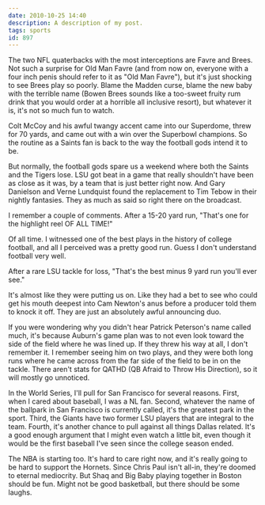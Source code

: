 ```yaml
---
date: 2010-10-25 14:40
description: A description of my post.
tags: sports
id: 897
---
```

The two NFL quaterbacks with the most interceptions are Favre and Brees.  Not such a surprise for Old Man Favre (and from now on, everyone with a four inch penis should refer to it as "Old Man Favre"), but it's just shocking to see Brees play so poorly.  Blame the Madden curse, blame the new baby with the terrible name (Bowen Brees sounds like a too-sweet fruity rum drink that you would order at a horrible all inclusive resort), but whatever it is, it's not so much fun to watch.

Colt McCoy and his awful twangy accent came into our Superdome, threw for 70 yards, and came out with a win over the Superbowl champions.  So the routine as a Saints fan is back to the way the football gods intend it to be.
<!--more-->
But normally, the football gods spare us a weekend where both the Saints and the Tigers lose.  LSU got beat in a game that really shouldn't have been as close as it was, by a team that is just better right now.  And Gary Danielson and Verne Lundquist found the replacement to Tim Tebow in their nightly fantasies.  They as much as said so right there on the broadcast.

I remember a couple of comments.  After a 15-20 yard run, "That's one for the highlight reel OF ALL TIME!"

Of all time.  I witnessed one of the best plays in the history of college football, and all I perceived was a pretty good run.  Guess I don't understand football very well.

After a rare LSU tackle for loss, "That's the best minus 9 yard run you'll ever see." 

It's almost like they were putting us on.  Like they had a bet to see who could get his mouth deepest into Cam Newton's anus before a producer told them to knock it off.  They are just an absolutely awful announcing duo.

If you were wondering why you didn't hear Patrick Peterson's name called much, it's because Auburn's game plan was to not even look toward the side of the field where he was lined up.  If they threw his way at all, I don't remember it.  I remember seeing him on two plays, and they were both long runs where he came across from the far side of the field to be in on the tackle.  There aren't stats for QATHD (QB Afraid to Throw His Direction), so it will mostly go unnoticed.

In the World Series, I'll pull for San Francisco for several reasons.  First, when I cared about baseball, I was a NL fan.  Second, whatever the name of the ballpark in San Francisco is currently called, it's the greatest park in the sport.  Third, the Giants have two former LSU players that are integral to the team.  Fourth, it's another chance to pull against all things Dallas related.  It's a good enough argument that I might even watch a little bit, even though it would be the first baseball I've seen since the college season ended.

The NBA is starting too.  It's hard to care right now, and it's really going to be hard to support the Hornets.  Since Chris Paul isn't all-in, they're doomed to eternal mediocrity.  But Shaq and Big Baby playing together in Boston should be fun.  Might not be good basketball, but there should be some laughs.